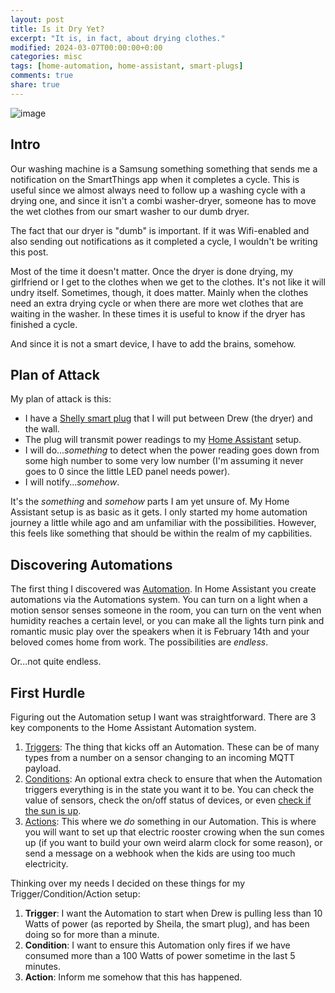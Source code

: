 ```yaml
---
layout: post
title: Is it Dry Yet?
excerpt: "It is, in fact, about drying clothes."
modified: 2024-03-07T00:00:00+0:00
categories: misc
tags: [home-automation, home-assistant, smart-plugs]
comments: true
share: true
---
```


![image](https://github.com/BadgerBadgerBadgerBadger/BadgerBadgerBadgerBadger.github.io/assets/5138570/61210f38-0a3a-40cd-854e-d38d7f6e685e)

## Intro

Our washing machine is a Samsung something something that sends me a notification on the SmartThings app when it completes a cycle. This is useful since we almost always need to follow up a washing cycle with a drying one, and since it isn't a combi washer-dryer, someone has to move the wet clothes from our smart washer to our dumb dryer.

The fact that our dryer is "dumb" is important. If it was Wifi-enabled and also sending out notifications as it completed a cycle, I wouldn't be writing this post. 

Most of the time it doesn't matter. Once the dryer is done drying, my girlfriend or I get to the clothes when we get to the clothes. It's not like it will undry itself. Sometimes, though, it does matter. Mainly when the clothes need an extra drying cycle or when there are more wet clothes that are waiting in the washer. In these times it is useful to know if the dryer has finished a cycle.

And since it is not a smart device, I have to add the brains, somehow.

## Plan of Attack

My plan of attack is this:
- I have a [Shelly smart plug](https://www.shelly.com/en-be/products/shop/shelly-plus-plug-s) that I will put between Drew (the dryer) and the wall.
- The plug will transmit power readings to my [Home Assistant](https://www.home-assistant.io/) setup.
- I will do..._something_ to detect when the power reading goes down from some high number to some very low number (I'm assuming it never goes to 0 since the little LED panel needs power).
- I will notify..._somehow_.

It's the _something_ and _somehow_ parts I am yet unsure of. My Home Assistant setup is as basic as it gets. I only started my home automation journey a little while ago and am unfamiliar with the possibilities. However, this feels like something that should be within the realm of my capbilities.

## Discovering Automations

The first thing I discovered was [Automation](https://www.home-assistant.io/docs/automation/). In Home Assistant you create automations via the Automations system. You can turn on a light when a motion sensor senses someone in the room, you can turn on the vent when humidity reaches a certain level, or you can make all the lights turn pink and romantic music play over the speakers when it is February 14th and your beloved comes home from work. The possibilities are _endless_.

Or...not quite endless.

## First Hurdle

Figuring out the Automation setup I want was straightforward. There are 3 key components to the Home Assistant Automation system.
1. [Triggers](https://www.home-assistant.io/docs/automation/trigger/): The thing that kicks off an Automation. These can be of many types from a number on a sensor changing to an incoming MQTT payload.
2. [Conditions](https://www.home-assistant.io/docs/automation/condition/): An optional extra check to ensure that when the Automation triggers everything is in the state you want it to be. You can check the value of sensors, check the on/off status of devices, or even [check if the sun is up](https://www.home-assistant.io/docs/scripts/conditions/#sun-condition).
3. [Actions](https://www.home-assistant.io/docs/automation/action/): This where we _do_ something in our Automation. This is where you will want to set up that electric rooster crowing when the sun comes up (if you want to build your own weird alarm clock for some reason), or send a message on a webhook when the kids are using too much electricity.

Thinking over my needs I decided on these things for my Trigger/Condition/Action setup:
1. **Trigger**: I want the Automation to start when Drew is pulling less than 10 Watts of power (as reported by Sheila, the smart plug), and has been doing so for more than a minute.
2. **Condition**: I want to ensure this Automation only fires if we have consumed more than a 100 Watts of power sometime in the last 5 minutes.
3. **Action**: Inform me somehow that this has happened.

